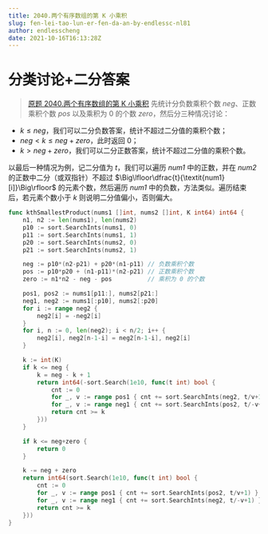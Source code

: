 ```yaml
---
title: 2040.两个有序数组的第 K 小乘积
slug: fen-lei-tao-lun-er-fen-da-an-by-endlessc-nl81
author: endlesscheng
date: 2021-10-16T16:13:28Z
---
```

# 分类讨论+二分答案
 
> [原题 2040.两个有序数组的第 K 小乘积](https://leetcode.cn/problems/kth-smallest-product-of-two-sorted-arrays)
先统计分负数乘积个数 $\textit{neg}$、正数乘积个数 $\textit{pos}$ 以及乘积为 $0$ 的个数 $\textit{zero}$，然后分三种情况讨论：

- $k\le \textit{neg}$，我们可以二分负数答案，统计不超过二分值的乘积个数；
- $\textit{neg}<k\le \textit{neg}+\textit{zero}$，此时返回 $0$；
- $k>\textit{neg}+\textit{zero}$，我们可以二分正数答案，统计不超过二分值的乘积个数。

以最后一种情况为例，记二分值为 $t$，我们可以遍历 $\textit{num1}$ 中的正数，并在 $\textit{num2}$ 的正数中二分（或双指针）不超过 $\Big\lfloor\dfrac{t}{\textit{num1}[i]}\Big\rfloor$ 的元素个数，然后遍历 $\textit{num1}$ 中的负数，方法类似。遍历结束后，若元素个数小于 $k$ 则说明二分值偏小，否则偏大。

```go
func kthSmallestProduct(nums1 []int, nums2 []int, K int64) int64 {
	n1, n2 := len(nums1), len(nums2)
	p10 := sort.SearchInts(nums1, 0)
	p11 := sort.SearchInts(nums1, 1)
	p20 := sort.SearchInts(nums2, 0)
	p21 := sort.SearchInts(nums2, 1)

	neg := p10*(n2-p21) + p20*(n1-p11) // 负数乘积个数
	pos := p10*p20 + (n1-p11)*(n2-p21) // 正数乘积个数
	zero := n1*n2 - neg - pos          // 乘积为 0 的个数

	pos1, pos2 := nums1[p11:], nums2[p21:]
	neg1, neg2 := nums1[:p10], nums2[:p20]
	for i := range neg2 {
		neg2[i] = -neg2[i]
	}
	for i, n := 0, len(neg2); i < n/2; i++ {
		neg2[i], neg2[n-1-i] = neg2[n-1-i], neg2[i]
	}

	k := int(K)
	if k <= neg {
		k = neg - k + 1
		return int64(-sort.Search(1e10, func(t int) bool {
			cnt := 0
			for _, v := range pos1 { cnt += sort.SearchInts(neg2, t/v+1) } // 也可以用双指针，这里为了方便直接二分
			for _, v := range neg1 { cnt += sort.SearchInts(pos2, t/-v+1) }
			return cnt >= k
		}))
	}

	if k <= neg+zero {
		return 0
	}

	k -= neg + zero
	return int64(sort.Search(1e10, func(t int) bool {
		cnt := 0
		for _, v := range pos1 { cnt += sort.SearchInts(pos2, t/v+1) }
		for _, v := range neg1 { cnt += sort.SearchInts(neg2, t/-v+1) }
		return cnt >= k
	}))
}
```
